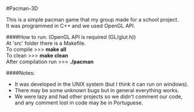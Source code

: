 #Pacman-3D

This is a simple pacman game that my group made for a school project.   
It was programmed in C++ and we used OpenGL API.
   
   
  
####How to run:
(OpenGL API is required (GL/glut.h))   
At 'src' folder there is a Makefile.   
To compile >>> **make all**   
To clean   >>> **make clean**   
After compilation run >>> **./pacman**   

####Notes:
- It was developed in the UNIX system (but I think it can run on windows).
- There may be some unknown bugs but in general everything works.
- We were lazy and had other projects so we didn't comment our code, and any comment lost in code may be in Portuguese.
